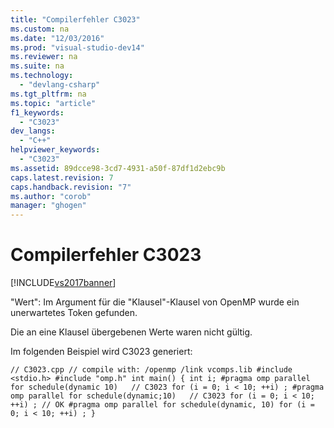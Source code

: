 ```yaml
---
title: "Compilerfehler C3023"
ms.custom: na
ms.date: "12/03/2016"
ms.prod: "visual-studio-dev14"
ms.reviewer: na
ms.suite: na
ms.technology: 
  - "devlang-csharp"
ms.tgt_pltfrm: na
ms.topic: "article"
f1_keywords: 
  - "C3023"
dev_langs: 
  - "C++"
helpviewer_keywords: 
  - "C3023"
ms.assetid: 89dcce98-3cd7-4931-a50f-87df1d2ebc9b
caps.latest.revision: 7
caps.handback.revision: "7"
ms.author: "corob"
manager: "ghogen"
---
```

# Compilerfehler C3023
[!INCLUDE[vs2017banner](../../assembler/inline/includes/vs2017banner.md)]

"Wert": Im Argument für die "Klausel"\-Klausel von OpenMP wurde ein unerwartetes Token gefunden.  
  
 Die an eine Klausel übergebenen Werte waren nicht gültig.  
  
 Im folgenden Beispiel wird C3023 generiert:  
  
```  
// C3023.cpp // compile with: /openmp /link vcomps.lib #include <stdio.h> #include "omp.h" int main() { int i; #pragma omp parallel for schedule(dynamic 10)   // C3023 for (i = 0; i < 10; ++i) ; #pragma omp parallel for schedule(dynamic;10)   // C3023 for (i = 0; i < 10; ++i) ; // OK #pragma omp parallel for schedule(dynamic, 10) for (i = 0; i < 10; ++i) ; }  
```